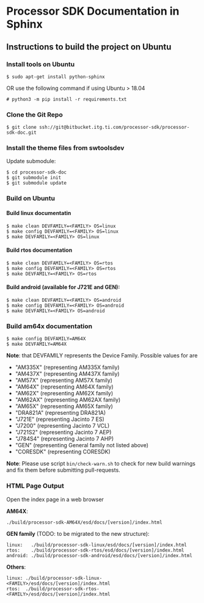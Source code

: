 Processor SDK Documentation in Sphinx
=====================================

## Instructions to build the project on Ubuntu

### Install tools on Ubuntu

    $ sudo apt-get install python-sphinx

OR use the following command if using Ubuntu > 18.04

    # python3 -m pip install -r requirements.txt

### Clone the Git Repo

    $ git clone ssh://git@bitbucket.itg.ti.com/processor-sdk/processor-sdk-doc.git

### Install the theme files from swtoolsdev

Update submodule:

    $ cd processor-sdk-doc
    $ git submodule init
    $ git submodule update

### Build on Ubuntu

#### Build linux documentatin

    $ make clean DEVFAMILY=<FAMILY> OS=linux
    $ make config DEVFAMILY=<FAMILY> OS=linux
    $ make DEVFAMILY=<FAMILY> OS=linux

#### Build rtos documentation

    $ make clean DEVFAMILY=<FAMILY> OS=rtos
    $ make config DEVFAMILY=<FAMILY> OS=rtos
    $ make DEVFAMILY=<FAMILY> OS=rtos

#### Build android (available for J721E and GEN):

    $ make clean DEVFAMILY=<FAMILY> OS=android
    $ make config DEVFAMILY=<FAMILY> OS=android
    $ make DEVFAMILY=<FAMILY> OS=android

### Build am64x documentation

    $ make config DEVFAMILY=AM64X
    $ make DEVFAMILY=AM64X


**Note**: that DEVFAMILY represents the Device Family.
      Possible values for <FAMILY> are

* "AM335X" (representing AM335X family)
* "AM437X" (representing AM437X family)
* "AM57X" (representing AM57X family)
* "AM64X" (representing AM64X family)
* "AM62X" (representing AM62X family)
* "AM62AX" (representing AM62AX family)
* "AM65X" (representing AM65X family)
* "DRA821A" (representing DRA821A)
* "J721E" (representing Jacinto 7 ES)
* "J7200" (representing Jacinto 7 VCL)
* "J721S2" (representing Jacinto 7 AEP)
* "J784S4" (representing Jacinto 7 AHP)
* "GEN" (representing General family not listed above)
* "CORESDK" (representing CORESDK)

**Note**: Please use script `bin/check-warn.sh` to check for new build warnings
          and fix them before submitting pull-requests.

### HTML Page Output

Open the index page in a web browser

**AM64X**:

    ./build/processor-sdk-AM64X/esd/docs/[version]/index.html

**GEN family** (TODO: to be migrated to the new structure):

    linux:   ./build/processor-sdk-linux/esd/docs/[version]/index.html
    rtos:    ./build/processor-sdk-rtos/esd/docs/[version]/index.html
    android: ./build/processor-sdk-android/esd/docs/[version]/index.html

**Others**:

    linux: ./build/processor-sdk-linux-<FAMILY>/esd/docs/[version]/index.html
    rtos:  ./build/processor-sdk-rtos-<FAMILY>/esd/docs/[version]/index.html
